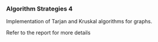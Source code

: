 ### Algorithm Strategies 4

Implementation of Tarjan and Kruskal algorithms for graphs.

Refer to the report for more details
